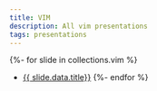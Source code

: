 ```yaml
---
title: VIM
description: All vim presentations
tags: presentations
---
```


{%- for slide in collections.vim %}
  - [{{ slide.data.title}}]({{slide.url}})
{%- endfor %}
